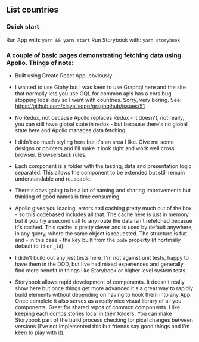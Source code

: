 ## List countries

### Quick start

Run App with: `yarn && yarn start`
Run Storybook with: `yarn storybook`

### A couple of basic pages demonstrating fetching data using Apollo. Things of note:

- Built using Create React App, obviously.

- I wanted to use Giphy but I was keen to use Graphql here and the site that normally lets you use GQL for common apis
  has a cors bug stopping local dev so I went with countries. Sorry, very boring. 
  See: https://github.com/clayallsopp/graphqlhub/issues/51

- No Redux, not because Apollo replaces Redux - it doesn't, not really, you can still have global state in redux - but
  because there's no global state here and Apollo manages data fetching.

- I didn't do much styling here but it's an area I like. Give me some designs or pointers and I'll make it look right
  and work well cross browser. Browserstack rules.

- Each component is a folder with the testing, data and presentation logic separated. This allows the component to
  be extended but still remain understandable and reuseable.

- There's obvs going to be a lot of naming and sharing improvements but thinking of good names is time consuming.

- Apollo gives you loading, errors and caching pretty much out of the box - so this codebased includes all that. The
  cache here is just in memory but if you try a second call to any route the data isn't refetched becasue it's cached.
  This cache is pretty clever and is used by default anywhere, in any query, where the same object is requested. The
  structure is flat and - in this case - the key built from the `code` property (it nortmally default to `id` or `_id`).

- I didn't build out any jest tests here. I'm not against unit tests, happy to have them in the DOD, but I've had mixed 
  experiences and generally find more benefit in things like Storybook or higher level system tests.

- Storybook allows rapid development of components. It doesn't really show here but once things get more advanced it's
  a great way to rapidly build elements without depending on having to hook them into any App. Once complete it also
  serves as a really nice visual library of all you components. Great for shared repos of common components. I like keeping
  each comps stories local in their folders. You can make Storybook part of the build process checking for pixel changes
  between versions (I've not implemented this but friends say good things and I'm keen to play with it).
